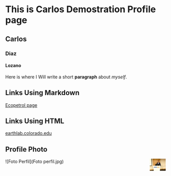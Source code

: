 # This is Carlos Demostration Profile page
## Carlos
### Diaz
#### Lozano
Here is where I Will write a short **paragraph** about *myself*.


## Links Using Markdown
[Ecopetrol page](https://www.ecopetrol.com.co/wps/portal)

## Links Using HTML
<a href="https://earthlab.colorado.edu" target="_blank">earthlab.colorado.edu </a>

## Profile Photo

![Foto Perfil](Foto perfil.jpg)
<img style="float: right;" src="Foto perfil.jpg" width="10%">
